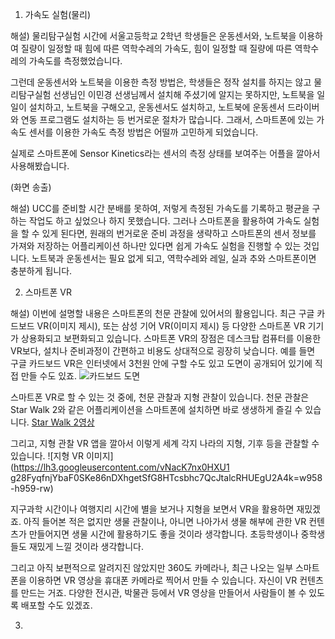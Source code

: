 

1. 가속도 실험(물리)


해설) 물리탐구실험 시간에 서울고등학교 2학년 학생들은 운동센서와, 노트북을 이용하여 질량이 일정할 때 힘에 따른 역학수레의 가속도, 힘이 일정할 때 질량에 따른 역학수레의 가속도를 측정했었습니다.

그런데 운동센서와 노트북을 이용한 측정 방법은, 학생들은 정작 설치를 하지는 않고 물리탐구실험 선생님인 이민경 선생님께서 설치해 주셨기에 알지는 못하지만, 노트북을 일일이 설치하고, 노트북을 구해오고, 운동센서도 설치하고, 노트북에 운동센서 드라이버와 연동 프로그램도 설치하는 등 번거로운 절차가 많습니다. 그래서, 스마트폰에 있는 가속도 센서를 이용한 가속도 측정 방법은 어떨까 고민하게 되었습니다.

실제로 스마트폰에 Sensor Kinetics라는 센서의 측정 상태를 보여주는 어플을 깔아서 사용해봤습니다.

(화면 송출)

해설)
UCC를 준비할 시간 분배를 못하여, 저렇게 측정된 가속도를 기록하고 평균을 구하는 작업도 하고 싶었으나 하지 못했습니다. 그러나 스마트폰을 활용하여 가속도 실험을 할 수 있게 된다면, 원래의 번거로운 준비 과정을 생략하고 스마트폰의 센서 정보를 가져와 저장하는 어플리케이션 하나만 있다면 쉽게 가속도 실험을 진행할 수 있는 것입니다. 노트북과 운동센서는 필요 없게 되고, 역학수레와 레일, 실과 추와 스마트폰이면 충분하게 됩니다.


2. 스마트폰 VR

해설)
이번에 설명할 내용은 스마트폰의 천문 관찰에 있어서의 활용입니다. 최근 구글 카드보드 VR(이미지 제시), 또는 삼성 기어 VR(이미지 제시) 등 다양한 스마트폰 VR 기기가 상용화되고 보편화되고 있습니다. 스마트폰 VR의 장점은 데스크탑 컴퓨터를 이용한 VR보다, 설치나 준비과정이 간편하고 비용도 상대적으로 굉장히 낮습니다. 예를 들면 구글 카드보드 VR은 인터넷에서 3천원 안에 구할 수도 있고 도면이 공개되어 있기에 직접 만들 수도 있죠.
![카드보드 도면](https://vr.google.com/cardboard/images/buildit-cardboard-parts.jpg)


스마트폰 VR로 할 수 있는 것 중에, 천문 관찰과 지형 관찰이 있습니다.
천문 관찰은 Star Walk 2와 같은 어플리케이션을 스마트폰에 설치하면 바로 생생하게 즐길 수 있습니다.
[Star Walk 2영상](https://www.youtube.com/watch?v=mNt1vTxqVuQ)

그리고, 지형 관찰 VR 앱을 깔아서 이렇게 세계 각지 나라의 지형, 기후 등을 관찰할 수 있습니다.
![지형 VR 이미지](https://lh3.googleusercontent.com/vNacK7nx0HXU1
g28FyqfnjYbaF0SKe86nDXhgetSfG8HTcsbhc7QcJtalcRHUEgU2A4k=w958-h959-rw)


지구과학 시간이나 여행지리 시간에 별을 보거나 지형을 보면서 VR을 활용하면 재밌겠죠. 아직 들어본 적은 없지만 생물 관찰이나, 아니면 나아가서 생물 해부에 관한 VR 컨텐츠가 만들어지면 생물 시간에 활용하기도 좋을 것이라 생각합니다. 초등학생이나 중학생들도 재밌게 느낄 것이라 생각합니다.

그리고 아직 보편적으로 알려지진 않았지만 360도 카메라나, 최근 나오는 일부 스마트폰을 이용하면 VR 영상을 휴대폰 카메라로 찍어서 만들 수 있습니다. 자신이 VR 컨텐츠를 만드는 거죠.
다양한 전시관, 박물관 등에서 VR 영상을 만들어서 사람들이 볼 수 있도록 배포할 수도 있겠죠.

3. 